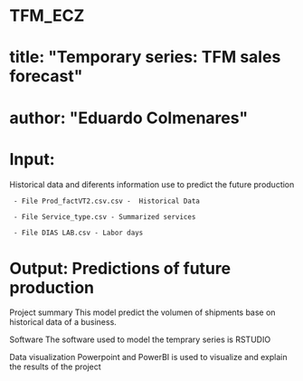 # TFM_ECZ
# title: "Temporary series: TFM sales forecast"
# author: "Eduardo Colmenares"
# Input:
 Historical data and diferents information use to predict the future production
 
     - File Prod_factVT2.csv.csv -  Historical Data
     
     - File Service_type.csv - Summarized services 
     
     - File DIAS LAB.csv - Labor days 

# Output: Predictions of future production 

Project summary
This model predict the volumen of shipments base on historical data of a business.

Software
The software used to model the temprary series is RSTUDIO 

Data visualization 
Powerpoint and PowerBI is used to visualize and explain the results of the project

